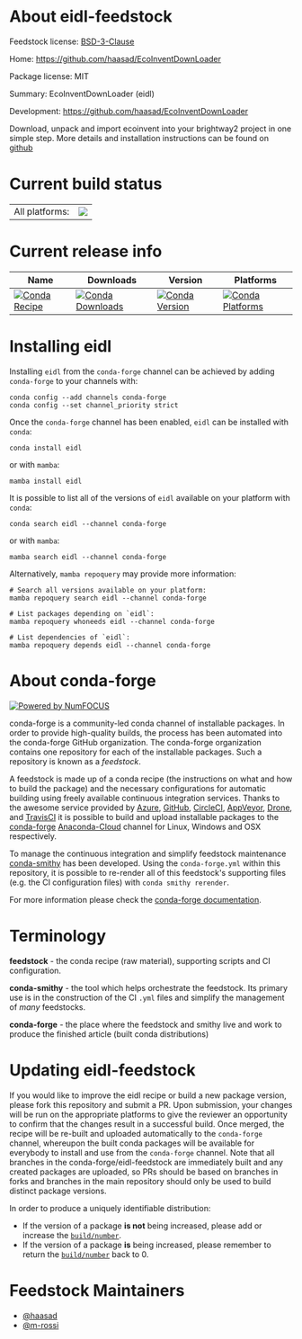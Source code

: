 About eidl-feedstock
====================

Feedstock license: [BSD-3-Clause](https://github.com/conda-forge/eidl-feedstock/blob/main/LICENSE.txt)

Home: https://github.com/haasad/EcoInventDownLoader

Package license: MIT

Summary: EcoInventDownLoader (eidl)

Development: https://github.com/haasad/EcoInventDownLoader

Download, unpack and import ecoinvent into your brightway2 project in one simple step.
More details and installation instructions can be found on [github](https://github.com/haasad/EcoInventDownLoader)


Current build status
====================


<table><tr><td>All platforms:</td>
    <td>
      <a href="https://dev.azure.com/conda-forge/feedstock-builds/_build/latest?definitionId=18223&branchName=main">
        <img src="https://dev.azure.com/conda-forge/feedstock-builds/_apis/build/status/eidl-feedstock?branchName=main">
      </a>
    </td>
  </tr>
</table>

Current release info
====================

| Name | Downloads | Version | Platforms |
| --- | --- | --- | --- |
| [![Conda Recipe](https://img.shields.io/badge/recipe-eidl-green.svg)](https://anaconda.org/conda-forge/eidl) | [![Conda Downloads](https://img.shields.io/conda/dn/conda-forge/eidl.svg)](https://anaconda.org/conda-forge/eidl) | [![Conda Version](https://img.shields.io/conda/vn/conda-forge/eidl.svg)](https://anaconda.org/conda-forge/eidl) | [![Conda Platforms](https://img.shields.io/conda/pn/conda-forge/eidl.svg)](https://anaconda.org/conda-forge/eidl) |

Installing eidl
===============

Installing `eidl` from the `conda-forge` channel can be achieved by adding `conda-forge` to your channels with:

```
conda config --add channels conda-forge
conda config --set channel_priority strict
```

Once the `conda-forge` channel has been enabled, `eidl` can be installed with `conda`:

```
conda install eidl
```

or with `mamba`:

```
mamba install eidl
```

It is possible to list all of the versions of `eidl` available on your platform with `conda`:

```
conda search eidl --channel conda-forge
```

or with `mamba`:

```
mamba search eidl --channel conda-forge
```

Alternatively, `mamba repoquery` may provide more information:

```
# Search all versions available on your platform:
mamba repoquery search eidl --channel conda-forge

# List packages depending on `eidl`:
mamba repoquery whoneeds eidl --channel conda-forge

# List dependencies of `eidl`:
mamba repoquery depends eidl --channel conda-forge
```


About conda-forge
=================

[![Powered by
NumFOCUS](https://img.shields.io/badge/powered%20by-NumFOCUS-orange.svg?style=flat&colorA=E1523D&colorB=007D8A)](https://numfocus.org)

conda-forge is a community-led conda channel of installable packages.
In order to provide high-quality builds, the process has been automated into the
conda-forge GitHub organization. The conda-forge organization contains one repository
for each of the installable packages. Such a repository is known as a *feedstock*.

A feedstock is made up of a conda recipe (the instructions on what and how to build
the package) and the necessary configurations for automatic building using freely
available continuous integration services. Thanks to the awesome service provided by
[Azure](https://azure.microsoft.com/en-us/services/devops/), [GitHub](https://github.com/),
[CircleCI](https://circleci.com/), [AppVeyor](https://www.appveyor.com/),
[Drone](https://cloud.drone.io/welcome), and [TravisCI](https://travis-ci.com/)
it is possible to build and upload installable packages to the
[conda-forge](https://anaconda.org/conda-forge) [Anaconda-Cloud](https://anaconda.org/)
channel for Linux, Windows and OSX respectively.

To manage the continuous integration and simplify feedstock maintenance
[conda-smithy](https://github.com/conda-forge/conda-smithy) has been developed.
Using the ``conda-forge.yml`` within this repository, it is possible to re-render all of
this feedstock's supporting files (e.g. the CI configuration files) with ``conda smithy rerender``.

For more information please check the [conda-forge documentation](https://conda-forge.org/docs/).

Terminology
===========

**feedstock** - the conda recipe (raw material), supporting scripts and CI configuration.

**conda-smithy** - the tool which helps orchestrate the feedstock.
                   Its primary use is in the construction of the CI ``.yml`` files
                   and simplify the management of *many* feedstocks.

**conda-forge** - the place where the feedstock and smithy live and work to
                  produce the finished article (built conda distributions)


Updating eidl-feedstock
=======================

If you would like to improve the eidl recipe or build a new
package version, please fork this repository and submit a PR. Upon submission,
your changes will be run on the appropriate platforms to give the reviewer an
opportunity to confirm that the changes result in a successful build. Once
merged, the recipe will be re-built and uploaded automatically to the
`conda-forge` channel, whereupon the built conda packages will be available for
everybody to install and use from the `conda-forge` channel.
Note that all branches in the conda-forge/eidl-feedstock are
immediately built and any created packages are uploaded, so PRs should be based
on branches in forks and branches in the main repository should only be used to
build distinct package versions.

In order to produce a uniquely identifiable distribution:
 * If the version of a package **is not** being increased, please add or increase
   the [``build/number``](https://docs.conda.io/projects/conda-build/en/latest/resources/define-metadata.html#build-number-and-string).
 * If the version of a package **is** being increased, please remember to return
   the [``build/number``](https://docs.conda.io/projects/conda-build/en/latest/resources/define-metadata.html#build-number-and-string)
   back to 0.

Feedstock Maintainers
=====================

* [@haasad](https://github.com/haasad/)
* [@m-rossi](https://github.com/m-rossi/)

